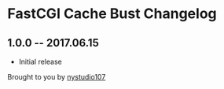 # FastCGI Cache Bust Changelog

## 1.0.0 -- 2017.06.15

* Initial release

Brought to you by [nystudio107](https://nystudio107.com)
